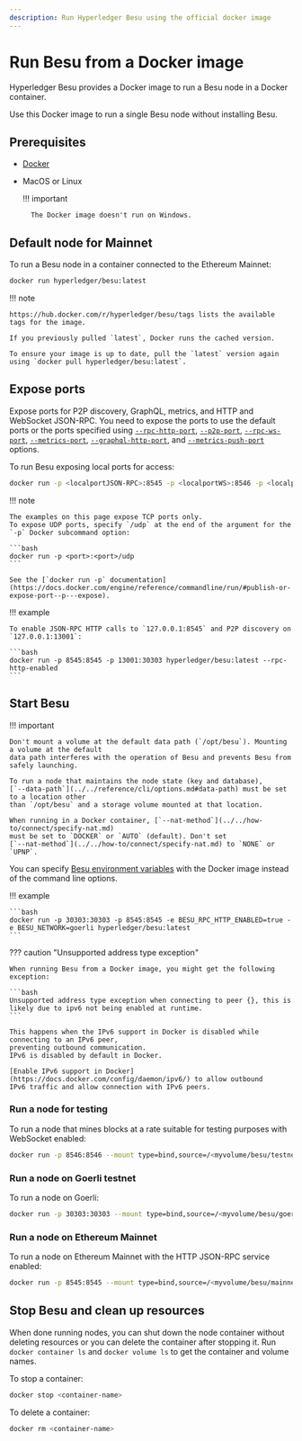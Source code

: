 ```yaml
---
description: Run Hyperledger Besu using the official docker image
---
```


# Run Besu from a Docker image

Hyperledger Besu provides a Docker image to run a Besu node in a Docker container.

Use this Docker image to run a single Besu node without installing Besu.

## Prerequisites

* [Docker](https://docs.docker.com/install/)

* MacOS or Linux

    !!! important

        The Docker image doesn't run on Windows.

## Default node for Mainnet

To run a Besu node in a container connected to the Ethereum Mainnet:

```bash
docker run hyperledger/besu:latest
```

!!! note

    https://hub.docker.com/r/hyperledger/besu/tags lists the available tags for the image.

    If you previously pulled `latest`, Docker runs the cached version.

    To ensure your image is up to date, pull the `latest` version again using `docker pull hyperledger/besu:latest`.

## Expose ports

Expose ports for P2P discovery, GraphQL, metrics, and HTTP and WebSocket JSON-RPC. You need
to expose the ports to use the default ports or the ports specified using
[`--rpc-http-port`](../../reference/cli/options.md#rpc-http-port),
[`--p2p-port`](../../reference/cli/options.md#p2p-port),
[`--rpc-ws-port`](../../reference/cli/options.md#rpc-ws-port),
[`--metrics-port`](../../reference/cli/options.md#metrics-port),
[`--graphql-http-port`](../../reference/cli/options.md#graphql-http-port), and
[`--metrics-push-port`](../../reference/cli/options.md#metrics-push-port) options.

To run Besu exposing local ports for access:

```bash
docker run -p <localportJSON-RPC>:8545 -p <localportWS>:8546 -p <localportP2P>:30303 hyperledger/besu:latest --rpc-http-enabled --rpc-ws-enabled
```

!!! note

    The examples on this page expose TCP ports only.
    To expose UDP ports, specify `/udp` at the end of the argument for the `-p` Docker subcommand option:

    ```bash
    docker run -p <port>:<port>/udp
    ```

    See the [`docker run -p` documentation](https://docs.docker.com/engine/reference/commandline/run/#publish-or-expose-port--p---expose).

!!! example

    To enable JSON-RPC HTTP calls to `127.0.0.1:8545` and P2P discovery on `127.0.0.1:13001`:

    ```bash
    docker run -p 8545:8545 -p 13001:30303 hyperledger/besu:latest --rpc-http-enabled
    ```

## Start Besu

!!! important

    Don't mount a volume at the default data path (`/opt/besu`). Mounting a volume at the default
    data path interferes with the operation of Besu and prevents Besu from safely launching.

    To run a node that maintains the node state (key and database),
    [`--data-path`](../../reference/cli/options.md#data-path) must be set to a location other
    than `/opt/besu` and a storage volume mounted at that location.

    When running in a Docker container, [`--nat-method`](../../how-to/connect/specify-nat.md)
    must be set to `DOCKER` or `AUTO` (default). Don't set
    [`--nat-method`](../../how-to/connect/specify-nat.md) to `NONE` or `UPNP`.

You can specify
[Besu environment variables](../../reference/cli/options.md#specify-options) with the
Docker image instead of the command line options.

!!! example

    ```bash
    docker run -p 30303:30303 -p 8545:8545 -e BESU_RPC_HTTP_ENABLED=true -e BESU_NETWORK=goerli hyperledger/besu:latest
    ```

??? caution "Unsupported address type exception"

    When running Besu from a Docker image, you might get the following exception:

    ```bash
    Unsupported address type exception when connecting to peer {}, this is likely due to ipv6 not being enabled at runtime.
    ```

    This happens when the IPv6 support in Docker is disabled while connecting to an IPv6 peer,
    preventing outbound communication.
    IPv6 is disabled by default in Docker.

    [Enable IPv6 support in Docker](https://docs.docker.com/config/daemon/ipv6/) to allow outbound
    IPv6 traffic and allow connection with IPv6 peers.


### Run a node for testing

To run a node that mines blocks at a rate suitable for testing purposes with WebSocket enabled:

```bash
docker run -p 8546:8546 --mount type=bind,source=/<myvolume/besu/testnode>,target=/var/lib/besu hyperledger/besu:latest --miner-enabled --miner-coinbase fe3b557e8fb62b89f4916b721be55ceb828dbd73 --rpc-ws-enabled --network=dev --data-path=/var/lib/besu
```

### Run a node on Goerli testnet

To run a node on Goerli:

```bash
docker run -p 30303:30303 --mount type=bind,source=/<myvolume/besu/goerli>,target=/var/lib/besu hyperledger/besu:latest --network=goerli --data-path=/var/lib/besu
```

### Run a node on Ethereum Mainnet

To run a node on Ethereum Mainnet with the HTTP JSON-RPC service enabled:

```bash
docker run -p 8545:8545 --mount type=bind,source=/<myvolume/besu/mainnet>,target=/var/lib/besu  -p 30303:30303 hyperledger/besu:latest --rpc-http-enabled --data-path=/var/lib/besu
```

## Stop Besu and clean up resources

When done running nodes, you can shut down the node container without deleting resources or you can
delete the container after stopping it. Run `docker container ls` and `docker volume ls` to get the
container and volume names.

To stop a container:

```bash
docker stop <container-name>
```

To delete a container:

```bash
docker rm <container-name>
```
